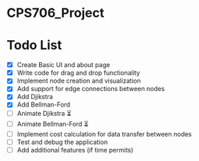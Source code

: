 # CPS706_Project
# Todo List
- [x] Create Basic UI and about page
- [x] Write code for drag and drop functionality
- [x] Implement node creation and visualization
- [x] Add support for edge connections between nodes
- [x] Add Djikstra
- [x] Add Bellman-Ford
- [ ] Animate Djikstra ⏳
- [ ] Animate Bellman-Ford ⏳
- [ ] Implement cost calculation for data transfer between nodes
- [ ] Test and debug the application
- [ ] Add additional features (if time permits)
